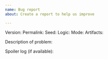 ```yaml
---
name: Bug report
about: Create a report to help us improve

---
```


Version:
Permalink:
Seed:
Logic:
Mode:
Artifacts:

Description of problem:

Spoiler log (if available):
